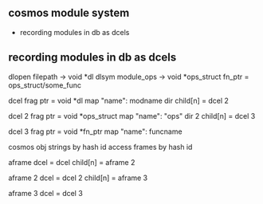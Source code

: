 cosmos module system
--------------------

- recording modules in db as dcels


recording modules in db as dcels
--------------------------------

dlopen filepath -> void *dl
dlsym module_ops -> void *ops_struct
fn_ptr = ops_struct/some_func

  dcel
    frag ptr = void *dl
    map
      "name": modname
    dir
      child[n] = dcel 2

  dcel 2
    frag ptr = void *ops_struct
    map
      "name": "ops"
    dir 2
      child[n] = dcel 3

  dcel 3
    frag ptr = void *fn_ptr
    map
      "name": funcname


  cosmos obj
    strings by hash id
    access frames by hash id

  aframe
    dcel = dcel
    child[n] = aframe 2

  aframe 2
    dcel = dcel 2
    child[n] = aframe 3

  aframe 3
    dcel = dcel 3

